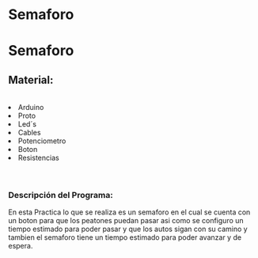 # Semaforo
<h1>Semaforo  </h1>
<h2>Material:</h2><br>
<li>Arduino </li>
<li>Proto  </li>
<li>Led´s</li>
<li>Cables </li>
<li>Potenciometro</li>
<li>Boton</li>
<li>Resistencias </li><br><br>


<h3>Descripción del Programa:</h3>

En esta Practica lo que se realiza es un semaforo en el cual se cuenta con un boton para que los peatones puedan pasar 
asi como se configuro un tiempo estimado para poder pasar y que los autos sigan con su camino y tambien el semaforo tiene un tiempo estimado para poder avanzar y de espera.
